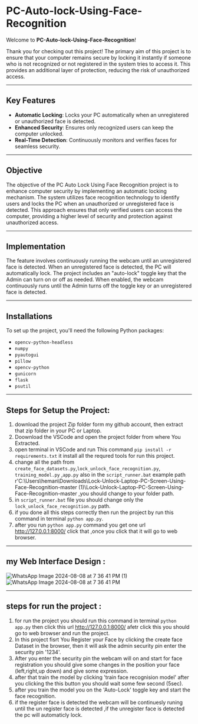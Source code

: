 # PC-Auto-lock-Using-Face-Recognition

Welcome to **PC-Auto-lock-Using-Face-Recognition**!

Thank you for checking out this project! The primary aim of this project is to ensure that your computer remains secure by locking it instantly if someone who is not recognized or not registered in the system tries to access it. This provides an additional layer of protection, reducing the risk of unauthorized access.

---

## Key Features

- **Automatic Locking**: Locks your PC automatically when an unregistered or unauthorized face is detected.
- **Enhanced Security**: Ensures only recognized users can keep the computer unlocked.
- **Real-Time Detection**: Continuously monitors and verifies faces for seamless security.


---

## Objective

The objective of the PC Auto Lock Using Face Recognition project is to enhance computer security by implementing an automatic locking mechanism. The system utilizes face recognition technology to identify users and locks the PC when an unauthorized or unregistered face is detected. This approach ensures that only verified users can access the computer, providing a higher level of security and protection against unauthorized access.

---

## Implementation

The feature involves continuously running the webcam until an unregistered face is detected. When an unregistered face is detected, the PC will automatically lock. The project includes an "auto-lock" toggle key that the Admin can turn on or off as needed. When enabled, the webcam continuously runs until the Admin turns off the toggle key or an unregistered face is detected.

---

## Installations

To set up the project, you'll need the following Python packages:

- `opencv-python-headless`
- `numpy`
- `pyautogui`
- `pillow`
- `opencv-python`
- `gunicorn`
- `flask`
- `psutil`

---

## Steps for Setup the Project:

 1. download the project Zip folder form my github account, then extract that zip folder in your PC or Laptop.
 2. Doownload the VSCode and open the project folder from where You Extracted.
 3. open terminal in VSCode and run This command `pip install -r requirements.txt` it install all the requred tools for run this project.
 4. change all the path from `create_face_datasets.py`,`lock_unlock_face_recognition.py`, `training_model.py` ,`app.py` also in the `script_runner.bat`  example path r'C:\Users\heman\Downloads\Lock-Unlock-Laptop-PC-Screen-Using-Face-Recognition-master (1)\Lock-Unlock-Laptop-PC-Screen-Using-Face-Recognition-master  ,you should change to your folder path.
 5. in `script_runner.bat` file you should change only the `lock_unlock_face_recognition.py` path.
 6. if you done all this steps correctly then run the project by run this command in terminal `python app.py`.
 7. after you run `python app.py` command you get one url http://127.0.0.1:8000/  click that ,once you click that it will go to web browser.


---
## my Web Interface Design :

![WhatsApp Image 2024-08-08 at 7 36 41 PM (1)](https://github.com/user-attachments/assets/0a7c5953-5f74-4003-8271-bf7ea763203f)
![WhatsApp Image 2024-08-08 at 7 36 41 PM](https://github.com/user-attachments/assets/095f6156-af68-43bb-a01f-3cde392f5ad0)

---

## steps for run the project :
 1. for run the project you should run this command in terminal `python app.py` then click this url http://127.0.0.1:8000/ afetr click this you should go to web browser and run the project.
 2. In this project fisrt You Register your Face by clicking the create face Dataset in the browser, then it will ask the admin security pin enter the security pin '1234'.
 3. After you enter the security pin the webcam will on and start for face registration you should give some changes in the position your face (left,right,up down) and give some expression.
 4. after that train the model by clicking 'train face recognision model' after you clicking the this button you should wait some few second (5sec).
 5. after you train the model you on the 'Auto-Lock' toggle key and start the face recognition.
 6. if the register face is detected the webcam will be continuesly runing until the un register face is detected ,if the unregister face is detected the pc will automaticly lock.

